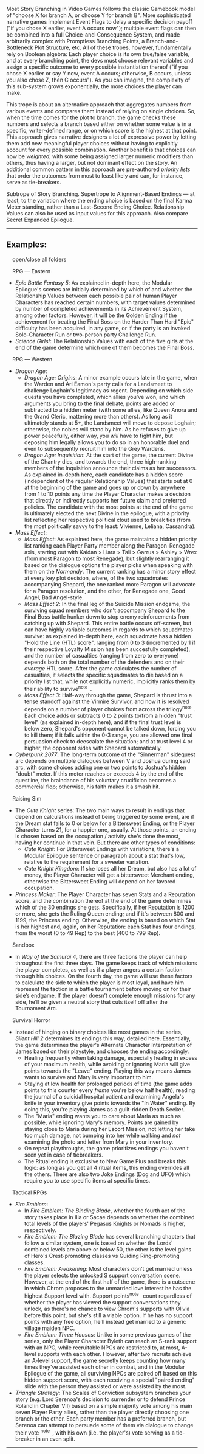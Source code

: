 Most Story Branching in Video Games follows the classic Gamebook model of "choose X for branch A, or choose Y for branch B". More sophisticated narrative games implement Event Flags to delay a specific decision payoff ("if you chose X earlier, event A occurs now"); multiple event flags can then be combined into a full Choice-and-Consequence System, and made arbitrarily complex with Promptless Branching Points, a Branch-and-Bottleneck Plot Structure, etc. All of these tropes, however, fundamentally rely on Boolean algebra: Each player choice is its own true/false variable, and at every branching point, the devs must choose relevant variables and assign a specific outcome to every possible instantiation thereof ("if you chose X earlier or say Y now, event A occurs; otherwise, B occurs, unless you also chose Z, then C occurs"). As you can imagine, the complexity of this sub-system grows exponentially, the more choices the player can make.

This trope is about an alternative approach that aggregates numbers from various events and compares them instead of relying on single choices. So, when the time comes for the plot to branch, the game checks these numbers and selects a branch based either on whether some value is in a specific, writer-defined range, or on which score is the highest at that point. This approach gives narrative designers a lot of expressive power by letting them add new meaningful player choices without having to explicitly account for every possible combination. Another benefit is that choices can now be _weighted_, with some being assigned larger numeric modifiers than others, thus having a larger, but not dominant effect on the story. An additional common pattern in this approach are pre-authored _priority lists_ that order the outcomes from most to least likely and can, for instance, serve as tie-breakers.

Subtrope of Story Branching. Supertrope to Alignment-Based Endings — at least, to the variation where the ending choice is based on the final Karma Meter standing, rather than a Last-Second Ending Choice. Relationship Values can also be used as input values for this approach. Also compare Secret Expanded Epilogue.

___

## Examples:

    open/close all folders 

    RPG — Eastern 

-   _Epic Battle Fantasy 5_: As explained in-depth here, the Modular Epilogue's scenes are initially determined by which of and whether the Relationship Values between each possible pair of human Player Characters has reached certain numbers, with target values determined by number of completed achievements in its Achievement System, among other factors. However, it will be the Golden Ending if the achievement for beating the Final Boss on the Harder Than Hard "Epic" difficulty has been acquired, in any game, or if the party is an invoked Solo-Character Run or two-person party Challenge Run.
-   _Science Girls!_: The Relationship Values with each of the five girls at the end of the game determine which one of them becomes the Final Boss.

    RPG — Western 

-   _Dragon Age_:
    -   _Dragon Age: Origins_: A minor example occurs late in the game, when the Warden and Arl Eamon's party calls for a Landsmeet to challenge Loghain's legitimacy as regent. Depending on which side quests you have completed, which allies you've won, and which arguments you bring to the final debate, points are added or subtracted to a hidden meter (with some allies, like Queen Anora and the Grand Cleric, mattering more than others). As long as it ultimately stands at 5+, the Landsmeet will move to depose Loghain; otherwise, the nobles will stand by him. As he refuses to give up power peacefully, either way, you _will_ have to fight him, but deposing him legally allows you to do so in an honorable duel and even to subsequently recruit him into the Grey Wardens.
    -   _Dragon Age: Inquisition_: At the start of the game, the current Divine of the Chantry dies, and towards the end, three high-ranking members of the Inquisition announce their claims as her successors. As explained in-depth here, each candidate has a hidden score (independent of the regular Relationship Values) that starts out at 0 at the beginning of the game and goes up or down by anywhere from 1 to 10 points any time the Player Character makes a decision that directly or indirectly supports her future claim and preferred policies. The candidate with the most points at the end of the game is ultimately elected the next Divine in the epilogue, with a priority list reflecting her respective political clout used to break ties (from the most politically savvy to the least: Vivienne, Leliana, Cassandra).
-   _Mass Effect_:
    -   _Mass Effect_: As explained here, the game maintains a hidden priority list ranking each Player Party member along the Paragon-Renegade axis, starting out with Kaidan > Liara > Tali > Garrus > Ashley > Wrex (from most Paragon to most Renegade), but slightly rearranging it based on the dialogue options the player picks when speaking with them on the _Normandy_. The current ranking has a minor story effect at every key plot decision, where, of the two squadmates accompanying Shepard, the one ranked more Paragon will advocate for a Paragon resolution, and the other, for Renegade one, Good Angel, Bad Angel\-style.
    -   _Mass Effect 2_: In the final leg of the Suicide Mission endgame, the surviving squad members who don't accompany Shepard to the Final Boss battle hunker down to stop enemy reinforcements from catching up with Shepard. This entire battle occurs off-screen, but can have highly variable outcomes in regards to which squadmates survive: as explained in-depth here, each squadmate has a hidden "Hold the Line (HTL) score", ranging from 0 to 3 (incremented by 1 if their respective Loyalty Mission has been succesfully completed), and the number of casualties (ranging from zero to everyone) depends both on the total number of the defenders and on their _average_ HTL score. After the game calculates the number of casualties, it selects the specific squadmates to die based on a priority list that, while not explicitly numeric, implicitly ranks them by their ability to survive<sup>note&nbsp;</sup> .
    -   _Mass Effect 3_: Half-way through the game, Shepard is thrust into a tense standoff against the Virmire Survivor, and how it is resolved depends on a number of player choices from across the trilogy<sup>note&nbsp;</sup> . Each choice adds or subtracts 0 to 2 points to/from a hidden "trust level" (as explained in-depth here), and if the final trust level is below zero, Shepard's opponent cannot be talked down, forcing you to kill them; if it falls within the 0-3 range, you are allowed one final persuasion check to deescalate the situation; and at trust level 4 or higher, the opponent sides with Shepard automatically.
-   _Cyberpunk 2077_: The long-term outcome of the "Sinnerman" sidequest arc depends on multiple dialogues between V and Joshua during said arc, with some choices adding one or two points to Joshua's hidden "doubt" meter. If this meter reaches or exceeds 4 by the end of the questline, the braindance of his voluntary crucifixion becomes a commercial flop; otherwise, his faith makes it a smash hit.

    Raising Sim 

-   The _Cute Knight_ series: The two main ways to result in endings that depend on calculations instead of being triggered by some event, are if the Dream stat falls to 0 or below for a Bittersweet Ending, or the Player Character turns 21, for a happier one, usually. At those points, an ending is chosen based on the occupation / activity she's done the most, having her continue in that vein. But there are other types of conditions:
    -   _Cute Knight_: For Bittersweet Endings with variations, there's a Modular Epilogue sentence or paragraph about a stat that's low, relative to the requirement for a sweeter variation.
    -   _Cute Knight Kingdom_: If she loses all her Dream, but also has a lot of money, the Player Character will get a bittersweet Merchant ending, otherwise the Bittersweet Ending will depend on her favored occupation.
-   _Princess Maker_: The Player Character has seven Stats and a Reputation score, and the combination thereof at the end of the game determines which of the 30 endings she gets. Specifically, if her Reputation is 1200 or more, she gets the Ruling Queen ending; and if it's between 800 and 1199, the Princess ending. Otherwise, the ending is based on which Stat is her highest and, again, on her Reputation: each Stat has four endings, from the worst (0 to 49 Rep) to the best (400 to 799 Rep).

    Sandbox 

-   In _Way of the Samurai 4_, there are three factions the player can help throughout the first three days. The game keeps track of which missions the player completes, as well as if a player angers a certain faction through his choices. On the fourth day, the game will use these factors to calculate the side to which the player is most loyal, and have him represent the faction in a battle tournament before moving on for their side’s endgame. If the player doesn’t complete enough missions for any side, he’ll be given a neutral story that cuts itself off after the Tournament Arc.

    Survival Horror 

-   Instead of hinging on binary choices like most games in the series, _Silent Hill 2_ determines its endings this way, detailed here. Essentially, the game determines the player's Alternate Character Interpretation of James based on their playstyle, and chooses the ending accordingly.
    -   Healing frequently when taking damage, especially healing in excess of your maximum health, while avoiding or ignoring Maria will give points towards the "Leave" ending. Playing this way means James wants to survive and Mary is very important to him.
    -   Staying at low health for prolonged periods of time (the game adds points to this counter every _frame_ you're below half health), reading the journal of a suicidal hospital patient and examining Angela's knife in your inventory give points towards the "In Water" ending. By doing this, you're playing James as a guilt-ridden Death Seeker.
    -   The "Maria" ending wants you to care about Maria as much as possible, while ignoring Mary's memory. Points are gained by staying close to Maria during her Escort Mission, not letting her take too much damage, not bumping into her while walking and _not_ examining the photo and letter from Mary in your inventory.
    -   On repeat playthroughs, the game prioritizes endings you haven't seen yet in case of tiebreakers.
    -   The Ritual ending is exclusive to New Game Plus and breaks this logic: as long as you get all 4 ritual items, this ending overrides all the others. There are also two Joke Endings (Dog and UFO) which require you to use specific items at specific times.

    Tactical RPGs 

-   _Fire Emblem_:
    -   In _Fire Emblem: The Binding Blade_, whether the fourth act of the story takes place in Ilia or Sacae depends on whether the combined total levels of the players' Pegasus Knights or Nomads is higher, respectively.
    -   _Fire Emblem: The Blazing Blade_ has several branching chapters that follow a similar system, one is based on whether the Lords' combined levels are above or below 50, the other is the level gains of Hero's Crest-promoting classes vs Guiding Ring-promoting classes.
    -   _Fire Emblem: Awakening_: Most characters don't get married unless the player selects the unlocked S support conversation scene. However, at the end of the first half of the game, there is a cutscene in which Chrom proposes to the unmarried love interest he has the highest Support level with. Support points<sup>note&nbsp;</sup>  count regardless of whether the player has viewed the support conversations they unlock, as there's no chance to view Chrom's supports with Olivia before this point, but she's still a viable option. If he has no support points with any free option, he'll instead get married to a generic village maiden NPC.
    -   _Fire Emblem: Three Houses_: Unlike in some previous games of the series, only the Player Character Byleth can reach an S-rank support with an NPC, while recruitable NPCs are restricted to, at most, A-level supports with each other. However, after two recruits achieve an A-level support, the game secretly keeps counting how many times they've assisted each other in combat, and in the Modular Epilogue of the game, all surviving NPCs are paired off based on this hidden support score, with each receiving a special "paired ending" slide with the person they assisted or were assisted by the most.
-   _Triangle Strategy_: The Scales of Conviction subsystem branches your story (e.g. Lord Serenoa's decision to surrender or to defend Prince Roland in Chapter VII) based on a simple majority vote among his main seven Player Party allies, rather than the player directly choosing one branch or the other. Each party member has a preferred branch, but Serenoa can attempt to persuade some of them via dialogue to change their vote <sup>note&nbsp;</sup> , with his own (i.e. the player's) vote serving as a tie-breaker in an even split.

___